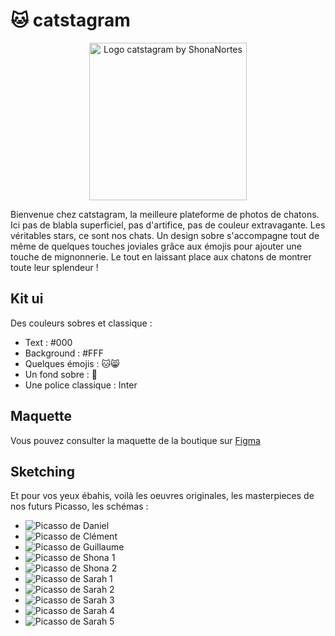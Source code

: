 # :cat: catstagram
<p align="center">
<img width="252" alt="Logo catstagram by ShonaNortes" src="https://github.com/ShonaNortes/catstagram/assets/32853290/dc175cbf-57f1-4423-a805-10804a21e3f6" style="margin: auto;">
</p>

Bienvenue chez catstagram, la meilleure plateforme de photos de chatons. Ici pas de blabla superficiel, pas d'artifice, pas de couleur extravagante. Les véritables stars, ce sont nos chats.
Un design sobre s'accompagne tout de même de quelques touches joviales grâce aux émojis pour ajouter une touche de mignonnerie. Le tout en laissant place aux chatons de montrer toute leur splendeur !

## Kit ui
Des couleurs sobres et classique :
- Text : #000
- Background : #FFF
- Quelques émojis : 🐱😸
- Un fond sobre : 🐾
- Une police classique : Inter

## Maquette

Vous pouvez consulter la maquette de la boutique sur [Figma](https://www.figma.com/file/KxZxX1YTd3syKllioXOtzr/Projet-chaton?type=design&node-id=0-1&mode=design&t=mc06iw2xxB0IsvR0-0)

## Sketching

Et pour vos yeux ébahis, voilà les oeuvres originales, les masterpieces de nos futurs Picasso, les schémas :

- ![Picasso de Daniel](https://github.com/ShonaNortes/catstagram/blob/main/Sans%20titre.png)
- ![Picasso de Clément](https://github.com/ShonaNortes/catstagram/blob/main/Sketching%20index%20page.jpeg)
- ![Picasso de Guillaume](https://github.com/ShonaNortes/catstagram/blob/main/sketching_page_details_guillaume.jpg)
- ![Picasso de Shona 1](https://github.com/ShonaNortes/catstagram/blob/main/sketching_shona_01.jpg)
- ![Picasso de Shona 2](https://github.com/ShonaNortes/catstagram/blob/main/sketching_shona_02.jpg)
- ![Picasso de Sarah 1](https://github.com/ShonaNortes/catstagram/blob/main/avis_client_boutique_sarah_craze.jpg)
- ![Picasso de Sarah 2](https://github.com/ShonaNortes/catstagram/blob/main/contact_sarah_craze.jpg)
- ![Picasso de Sarah 3](https://github.com/ShonaNortes/catstagram/blob/main/login_sarah_craze.jpg)
- ![Picasso de Sarah 4](https://github.com/ShonaNortes/catstagram/blob/main/mot_de_passe_sarah_craze.jpg)
- ![Picasso de Sarah 5](https://github.com/ShonaNortes/catstagram/blob/main/register_sarah_craze.jpg)
